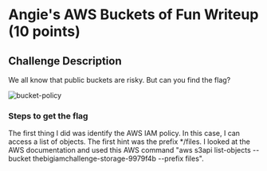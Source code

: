 <h1>Angie's AWS Buckets of Fun Writeup (10 points)</h1>

<h2>Challenge Description</h2>
<p>We all know that public buckets are risky. But can you find the flag?</p>

<img src="#" alt="bucket-policy">

<h3>Steps to get the flag</h3>
<p>The first thing I did was identify the AWS IAM policy. In this case, I can access a list of objects. The first hint was the prefix */files. I looked at the AWS documentation and used this AWS command "aws s3api list-objects --bucket thebigiamchallenge-storage-9979f4b --prefix files".  </p>
